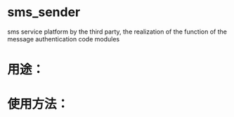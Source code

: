 # sms_sender
sms service platform by the third party, the realization of the function of the message authentication code modules
# 用途：
# 使用方法：